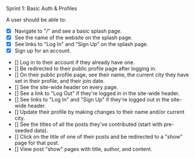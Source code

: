 Sprint 1: Basic Auth & Profiles

A user should be able to:

- [x] Navigate to "/" and see a basic splash page.
- [x] See the name of the website on the splash page.
- [x] See links to "Log In" and "Sign Up" on the splash page.
- [x] Sign up for an account.
- [] Log in to their account if they already have one.
- [] Be redirected to their public profile page after logging in.
- [] On their public profile page, see their name, the current city they have set in their profile, and their join date.
- [] See the site-wide header on every page.
- [] See a link to "Log Out" if they're logged in in the site-wide header.
- [] See links to "Log In" and "Sign Up" if they're logged out in the site-wide header.
- [] Update their profile by making changes to their name and/or current city.
- [] See the titles of all the posts they've contributed (start with pre-seeded data).
- [] Click on the title of one of their posts and be redirected to a "show" page for that post.
- [] View post "show" pages with title, author, and content.
